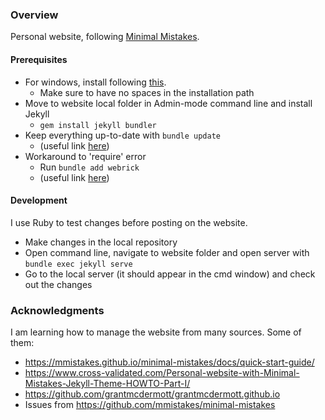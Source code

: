 
### Overview

Personal website, following [Minimal Mistakes](https://mmistakes.github.io/minimal-mistakes/).

#### Prerequisites 

- For windows, install following [this](https://rubyinstaller.org/).
    - Make sure to have no spaces in the installation path
- Move to website local folder in Admin-mode command line and install Jekyll
    - `gem install jekyll bundler`
- Keep everything up-to-date with `bundle update`
    - (useful link [here](https://gist.github.com/widdowquinn/f255783f826f358f5de97186131419a9))
- Workaround to 'require' error
    - Run `bundle add webrick`
    - (useful link [here](https://github.com/jekyll/jekyll/issues/8523))

#### Development

I use Ruby to test changes before posting on the website. 

- Make changes in the local repository
- Open command line, navigate to website folder and open server with `bundle exec jekyll serve`
- Go to the local server (it should appear in the cmd window) and check out the changes

### Acknowledgments

I am learning how to manage the website from many sources. Some of them:

- https://mmistakes.github.io/minimal-mistakes/docs/quick-start-guide/
- https://www.cross-validated.com/Personal-website-with-Minimal-Mistakes-Jekyll-Theme-HOWTO-Part-I/
- https://github.com/grantmcdermott/grantmcdermott.github.io
- Issues from https://github.com/mmistakes/minimal-mistakes
